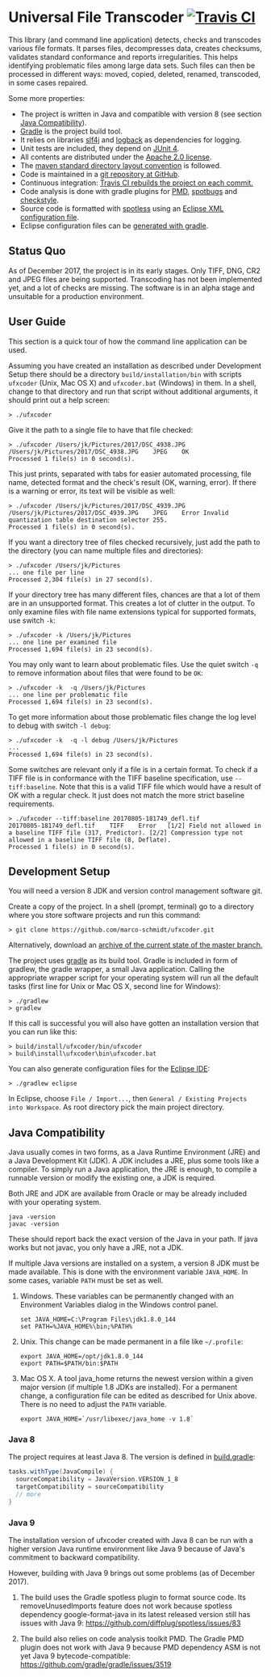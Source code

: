 # Universal File Transcoder [![Travis CI](https://travis-ci.org/marco-schmidt/ufxcoder.svg?branch=master)](https://travis-ci.org/marco-schmidt/ufxcoder)

This library (and command line application) detects, checks and transcodes various file formats.
It parses files, decompresses data, creates checksums, validates standard conformance and reports irregularities. 
This helps identifying problematic files among large data sets.
Such files can then be processed in different ways: moved, copied, deleted, renamed, transcoded, in some cases repaired.

Some more properties:
* The project is written in Java and compatible with version 8 (see section [Java Compatibility](#java-compatibility)).
* [Gradle](https://gradle.org/) is the project build tool.
* It relies on libraries [slf4j](https://www.slf4j.org) and [logback](https://logback.qos.ch) as dependencies for logging.
* Unit tests are included, they depend on [JUnit 4](http://junit.org/junit4/).
* All contents are distributed under the [Apache 2.0 license](https://www.apache.org/licenses/LICENSE-2.0).
* The [maven standard directory layout convention](https://maven.apache.org/guides/introduction/introduction-to-the-standard-directory-layout.html) is followed.
* Code is maintained in a [git repository at GitHub](https://github.com/marco-schmidt/ufxcoder).
* Continuous integration: [Travis CI rebuilds the project on each commit.](https://travis-ci.org/marco-schmidt/ufxcoder)
* Code analysis is done with gradle plugins for [PMD](https://pmd.github.io), [spotbugs](https://spotbugs.github.io) and [checkstyle](http://checkstyle.sourceforge.net).
* Source code is formatted with [spotless](https://github.com/diffplug/spotless) using an [Eclipse XML configuration file](config/eclipse/formatter.xml).
* Eclipse configuration files can be [generated with gradle](https://docs.gradle.org/current/userguide/eclipse_plugin.html).

## Status Quo

As of December 2017, the project is in its early stages.
Only TIFF, DNG, CR2 and JPEG files are being supported.
Transcoding has not been implemented yet, and a lot of checks are missing.
The software is in an alpha stage and unsuitable for a production environment.

## User Guide

This section is a quick tour of how the command line application can be used.

Assuming you have created an installation as described under
Development Setup there should be a directory ```build/installation/bin``` with scripts ```ufxcoder``` (Unix, Mac OS X)
and ```ufxcoder.bat``` (Windows) in them.
In a shell, change to that directory and run that script without additional arguments,
it should print out a help screen:

```
> ./ufxcoder
```

Give it the path to a single file to have that file checked:
```
> ./ufxcoder /Users/jk/Pictures/2017/DSC_4938.JPG
/Users/jk/Pictures/2017/DSC_4938.JPG	JPEG	OK	
Processed 1 file(s) in 0 second(s).
```

This just prints, separated with tabs for easier automated processing, file name, detected format and the check's result (OK, warning, error).
If there is a warning or error, its text will be visible as well:
```
> ./ufxcoder /Users/jk/Pictures/2017/DSC_4939.JPG
/Users/jk/Pictures/2017/DSC_4939.JPG	JPEG	Error Invalid quantization table destination selector 255.	
Processed 1 file(s) in 0 second(s).
```

If you want a directory tree of files checked recursively, just add the path to the directory (you can name multiple files and directories):
```
> ./ufxcoder /Users/jk/Pictures
... one file per line
Processed 2,304 file(s) in 27 second(s).
```

If your directory tree has many different files, chances are that a lot of them are in an unsupported format.
This creates a lot of clutter in the output.
To only examine files with file name extensions typical for supported formats, use switch `-k`:
```
> ./ufxcoder -k /Users/jk/Pictures
... one line per examined file
Processed 1,694 file(s) in 23 second(s).
```

You may only want to learn about problematic files. Use the quiet switch `-q` to remove information about files that were found to be `OK`:
```
> ./ufxcoder -k  -q /Users/jk/Pictures
... one line per problematic file
Processed 1,694 file(s) in 23 second(s).
```

To get more information about those problematic files change the log level to debug with switch ```-l debug```:
```
> ./ufxcoder -k  -q -l debug /Users/jk/Pictures
...
Processed 1,694 file(s) in 23 second(s).
```

Some switches are relevant only if a file is in a certain format. To check if a TIFF file is in conformance with the TIFF baseline specification, use `--tiff:baseline`. Note that this is a valid TIFF file which would have a result of OK with a regular check. It just does not match the more strict baseline requirements.
```
> ./ufxcoder --tiff:baseline 20170805-181749_defl.tif
20170805-181749_defl.tif	TIFF	Error	[1/2] Field not allowed in a baseline TIFF file (317, Predictor). [2/2] Compression type not allowed in a baseline TIFF file (8, Deflate).
Processed 1 file(s) in 0 second(s).
```

## Development Setup

You will need a version 8 JDK and version control management software git.

Create a copy of the project.
In a shell (prompt, terminal) go to a directory where you store software projects and
run this command:
```
> git clone https://github.com/marco-schmidt/ufxcoder.git
```

Alternatively, download an [archive of the current state of the master branch.](https://github.com/marco-schmidt/ufxcoder/archive/master.zip)

The project uses [gradle](https://gradle.org/) as its build tool.
Gradle is included in form of gradlew, the gradle wrapper, a small Java application.
Calling the appropriate wrapper script for your operating system will run
all the default tasks (first line for Unix or Mac OS X, second line for Windows):
```
> ./gradlew
> gradlew
```

If this call is successful you will also have gotten an installation version that you can run like this:

```
> build/install/ufxcoder/bin/ufxcoder
> build\install\ufxcoder\bin\ufxcoder.bat
```

You can also generate configuration files for the [Eclipse IDE](https://www.eclipse.org/):

```
> ./gradlew eclipse
```

In Eclipse, choose `File / Import...`, then `General / Existing Projects into Workspace`.
As root directory pick the main project directory.

## Java Compatibility

Java usually comes in two forms, as a Java Runtime Environment (JRE) and a
Java Development Kit (JDK). A JDK includes a JRE, plus some tools like a compiler.
To simply run a Java application, the JRE is enough, to compile a runnable version
or modify the existing one, a JDK is required.

Both JRE and JDK are available from Oracle or may be already included with your
operating system.

```
java -version
javac -version 
```
These should report back the exact version of the Java in your path.
If java works but not javac, you only have a JRE, not a JDK.

If multiple Java versions are installed on a system, a version 8 JDK must be made available. This is done with the environment variable `JAVA_HOME`. In some cases, variable `PATH` must be set as well.

1) Windows. These variables can be permanently changed with an Environment Variables dialog in the Windows control panel.

    ```
    set JAVA_HOME=C:\Program Files\jdk1.8.0_144
    set PATH=%JAVA_HOME%\bin;%PATH%
    ```

2) Unix. This change can be made permanent in a file like `~/.profile`:

    ```
    export JAVA_HOME=/opt/jdk1.8.0_144
    export PATH=$PATH/bin:$PATH
    ```

3) Mac OS X. A tool java_home returns the newest version within a given major version (if multiple 1.8 JDKs are installed). For a permanent change, a configuration file can be edited as described for Unix above. There is no need to adjust the `PATH` variable.

    ```
    export JAVA_HOME=`/usr/libexec/java_home -v 1.8`
    ```

### Java 8

The project requires at least Java 8. The version is defined in [build.gradle](build.gradle):
```gradle
tasks.withType(JavaCompile) {
  sourceCompatibility = JavaVersion.VERSION_1_8
  targetCompatibility = sourceCompatibility
  // more
}
```

### Java 9

The installation version of ufxcoder created with Java 8 can be run with a higher
version Java runtime environment like Java 9 because of Java's commitment to
backward compatibility.

However, building with Java 9 brings out some problems (as of December 2017).

1) The build uses the Gradle spotless plugin to format source code.
Its removeUnusedImports feature does not work because spotless dependency
google-format-java in its latest released version still has
issues with Java 9: https://github.com/diffplug/spotless/issues/83

2) The build also relies on code analysis toolkit PMD. The Gradle PMD plugin does not work
with Java 9 because PMD dependency ASM is not yet Java 9 bytecode-compatible:
https://github.com/gradle/gradle/issues/3519
